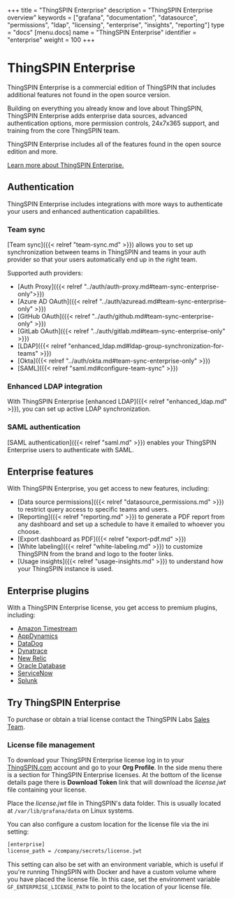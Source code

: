 +++
title = "ThingSPIN Enterprise"
description = "ThingSPIN Enterprise overview"
keywords = ["grafana", "documentation", "datasource", "permissions", "ldap", "licensing", "enterprise", "insights", "reporting"]
type = "docs"
[menu.docs]
name = "ThingSPIN Enterprise"
identifier = "enterprise"
weight = 100
+++

# ThingSPIN Enterprise

ThingSPIN Enterprise is a commercial edition of ThingSPIN that includes additional features not found in the open source version.

Building on everything you already know and love about ThingSPIN, ThingSPIN Enterprise adds enterprise data sources, advanced authentication options, more permission controls, 24x7x365 support, and training from the core ThingSPIN team.

ThingSPIN Enterprise includes all of the features found in the open source edition and more.

[Learn more about ThingSPIN Enterprise.](https://grafana.com/enterprise)

## Authentication

ThingSPIN Enterprise includes integrations with more ways to authenticate your users and enhanced authentication capabilities.

### Team sync

[Team sync]({{< relref "team-sync.md" >}}) allows you to set up synchronization between teams in ThingSPIN and teams in your auth provider so that your users automatically end up in the right team.

Supported auth providers:

* [Auth Proxy]({{< relref "../auth/auth-proxy.md#team-sync-enterprise-only">}})
* [Azure AD OAuth]({{< relref "../auth/azuread.md#team-sync-enterprise-only" >}})
* [GitHub OAuth]({{< relref "../auth/github.md#team-sync-enterprise-only" >}})
* [GitLab OAuth]({{< relref "../auth/gitlab.md#team-sync-enterprise-only" >}})
* [LDAP]({{< relref "enhanced_ldap.md#ldap-group-synchronization-for-teams" >}})
* [Okta]({{< relref "../auth/okta.md#team-sync-enterprise-only" >}})
* [SAML]({{< relref "saml.md#configure-team-sync" >}})

### Enhanced LDAP integration

With ThingSPIN Enterprise [enhanced LDAP]({{< relref "enhanced_ldap.md" >}}), you can set up active LDAP synchronization.

### SAML authentication

[SAML authentication]({{< relref "saml.md" >}}) enables your ThingSPIN Enterprise users to authenticate with SAML.

## Enterprise features

With ThingSPIN Enterprise, you get access to new features, including:

* [Data source permissions]({{< relref "datasource_permissions.md" >}}) to restrict query access to specific teams and users.
* [Reporting]({{< relref "reporting.md" >}}) to generate a PDF report from any dashboard and set up a schedule to have it emailed to whoever you choose.
* [Export dashboard as PDF]({{< relref "export-pdf.md" >}})
* [White labeling]({{< relref "white-labeling.md" >}}) to customize ThingSPIN from the brand and logo to the footer links.
* [Usage insights]({{< relref "usage-insights.md" >}}) to understand how your ThingSPIN instance is used.

## Enterprise plugins

With a ThingSPIN Enterprise license, you get access to premium plugins, including:

* [Amazon Timestream](https://grafana.com/plugins/grafana-timestream-datasource)
* [AppDynamics](https://grafana.com/plugins/dlopes7-appdynamics-datasource)
* [DataDog](https://grafana.com/plugins/grafana-datadog-datasource)
* [Dynatrace](https://grafana.com/plugins/grafana-dynatrace-datasource)
* [New Relic](https://grafana.com/plugins/grafana-newrelic-datasource)
* [Oracle Database](https://grafana.com/plugins/grafana-oracle-datasource)
* [ServiceNow](https://grafana.com/grafana/plugins/grafana-servicenow-datasource)
* [Splunk](https://grafana.com/plugins/grafana-splunk-datasource)

## Try ThingSPIN Enterprise

To purchase or obtain a trial license contact the ThingSPIN Labs [Sales Team](https://grafana.com/contact?about=support&topic=ThingSPIN%20Enterprise).

### License file management

To download your ThingSPIN Enterprise license log in to your [ThingSPIN.com](https://grafana.com) account and go to your **Org Profile**. In the side menu there is a section for ThingSPIN Enterprise licenses. At the bottom of the license details page there is **Download Token** link that will download the *license.jwt* file containing your license.

Place the *license.jwt* file in ThingSPIN's data folder. This is usually located at `/var/lib/grafana/data` on Linux systems.

You can also configure a custom location for the license file via the ini setting:

```bash
[enterprise]
license_path = /company/secrets/license.jwt
```

This setting can also be set with an environment variable, which is useful if you're running ThingSPIN with Docker and have a custom volume where you have placed the license file. In this case, set the environment variable `GF_ENTERPRISE_LICENSE_PATH` to point to the location of your license file.
